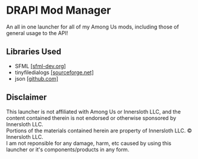 # DRAPI Mod Manager
An all in one launcher for all of my Among Us mods, including those of general usage to the API!

## Libraries Used
- SFML [[sfml-dev.org]](https://www.sfml-dev.org/)<br>
- tinyfiledialogs [[sourceforge.net]](https://sourceforge.net/projects/tinyfiledialogs/)
- json [[github.com]](https://github.com/nlohmann/json)

## Disclaimer
This launcher is not affiliated with Among Us or Innersloth LLC, and the content contained therein is not endorsed or otherwise sponsored by Innersloth LLC.<br>
Portions of the materials contained herein are property of Innersloth LLC. © Innersloth LLC.<br>
I am not reponsible for any damage, harm, etc caused by using this launcher or it's components/products in any form.